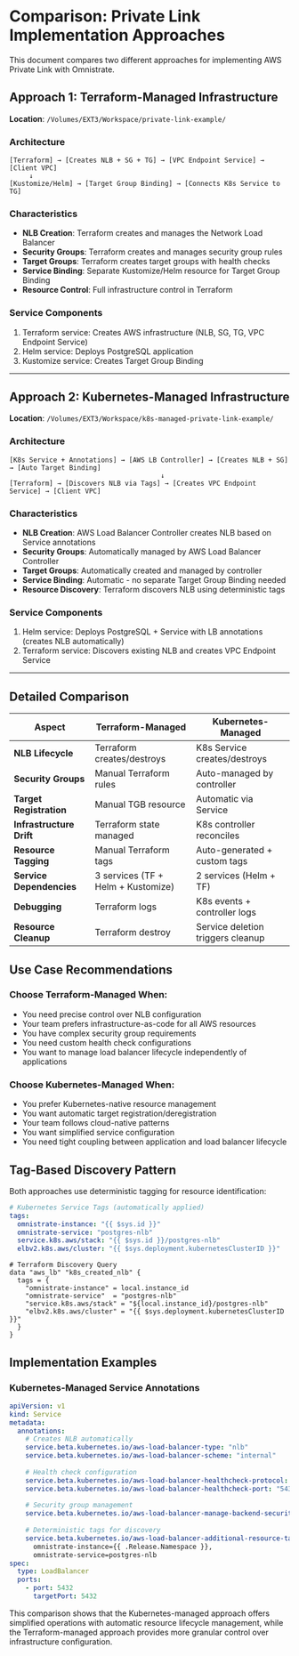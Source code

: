 # Comparison: Private Link Implementation Approaches

This document compares two different approaches for implementing AWS Private Link with Omnistrate.

## Approach 1: Terraform-Managed Infrastructure

**Location**: `/Volumes/EXT3/Workspace/private-link-example/`

### Architecture
```text
[Terraform] → [Creates NLB + SG + TG] → [VPC Endpoint Service] → [Client VPC]
     ↓
[Kustomize/Helm] → [Target Group Binding] → [Connects K8s Service to TG]
```

### Characteristics
- **NLB Creation**: Terraform creates and manages the Network Load Balancer
- **Security Groups**: Terraform creates and manages security group rules
- **Target Groups**: Terraform creates target groups with health checks
- **Service Binding**: Separate Kustomize/Helm resource for Target Group Binding
- **Resource Control**: Full infrastructure control in Terraform

### Service Components
1. Terraform service: Creates AWS infrastructure (NLB, SG, TG, VPC Endpoint Service)
2. Helm service: Deploys PostgreSQL application
3. Kustomize service: Creates Target Group Binding

---

## Approach 2: Kubernetes-Managed Infrastructure

**Location**: `/Volumes/EXT3/Workspace/k8s-managed-private-link-example/`

### Architecture
```text
[K8s Service + Annotations] → [AWS LB Controller] → [Creates NLB + SG] → [Auto Target Binding]
                                      ↓
[Terraform] → [Discovers NLB via Tags] → [Creates VPC Endpoint Service] → [Client VPC]
```

### Characteristics
- **NLB Creation**: AWS Load Balancer Controller creates NLB based on Service annotations
- **Security Groups**: Automatically managed by AWS Load Balancer Controller
- **Target Groups**: Automatically created and managed by controller
- **Service Binding**: Automatic - no separate Target Group Binding needed
- **Resource Discovery**: Terraform discovers NLB using deterministic tags

### Service Components
1. Helm service: Deploys PostgreSQL + Service with LB annotations (creates NLB automatically)
2. Terraform service: Discovers existing NLB and creates VPC Endpoint Service

---

## Detailed Comparison

| Aspect | Terraform-Managed | Kubernetes-Managed |
|--------|------------------|-------------------|
| **NLB Lifecycle** | Terraform creates/destroys | K8s Service creates/destroys |
| **Security Groups** | Manual Terraform rules | Auto-managed by controller |
| **Target Registration** | Manual TGB resource | Automatic via Service |
| **Infrastructure Drift** | Terraform state managed | K8s controller reconciles |
| **Resource Tagging** | Manual Terraform tags | Auto-generated + custom tags |
| **Service Dependencies** | 3 services (TF + Helm + Kustomize) | 2 services (Helm + TF) |
| **Debugging** | Terraform logs | K8s events + controller logs |
| **Resource Cleanup** | Terraform destroy | Service deletion triggers cleanup |

## Use Case Recommendations

### Choose Terraform-Managed When:
- You need precise control over NLB configuration
- Your team prefers infrastructure-as-code for all AWS resources
- You have complex security group requirements
- You need custom health check configurations
- You want to manage load balancer lifecycle independently of applications

### Choose Kubernetes-Managed When:
- You prefer Kubernetes-native resource management
- You want automatic target registration/deregistration
- Your team follows cloud-native patterns
- You want simplified service configuration
- You need tight coupling between application and load balancer lifecycle

## Tag-Based Discovery Pattern

Both approaches use deterministic tagging for resource identification:

```yaml
# Kubernetes Service Tags (automatically applied)
tags:
  omnistrate-instance: "{{ $sys.id }}"
  omnistrate-service: "postgres-nlb"
  service.k8s.aws/stack: "{{ $sys.id }}/postgres-nlb"
  elbv2.k8s.aws/cluster: "{{ $sys.deployment.kubernetesClusterID }}"
```

```hcl
# Terraform Discovery Query
data "aws_lb" "k8s_created_nlb" {
  tags = {
    "omnistrate-instance" = local.instance_id
    "omnistrate-service"  = "postgres-nlb"
    "service.k8s.aws/stack" = "${local.instance_id}/postgres-nlb"
    "elbv2.k8s.aws/cluster" = "{{ $sys.deployment.kubernetesClusterID }}"
  }
}
```

## Implementation Examples

### Kubernetes-Managed Service Annotations

```yaml
apiVersion: v1
kind: Service
metadata:
  annotations:
    # Creates NLB automatically
    service.beta.kubernetes.io/aws-load-balancer-type: "nlb"
    service.beta.kubernetes.io/aws-load-balancer-scheme: "internal"
    
    # Health check configuration
    service.beta.kubernetes.io/aws-load-balancer-healthcheck-protocol: "tcp"
    service.beta.kubernetes.io/aws-load-balancer-healthcheck-port: "5432"
    
    # Security group management
    service.beta.kubernetes.io/aws-load-balancer-manage-backend-security-group-rules: "true"
    
    # Deterministic tags for discovery
    service.beta.kubernetes.io/aws-load-balancer-additional-resource-tags: >-
      omnistrate-instance={{ .Release.Namespace }},
      omnistrate-service=postgres-nlb
spec:
  type: LoadBalancer
  ports:
    - port: 5432
      targetPort: 5432
```

This comparison shows that the Kubernetes-managed approach offers simplified operations with automatic resource lifecycle management, while the Terraform-managed approach provides more granular control over infrastructure configuration.

